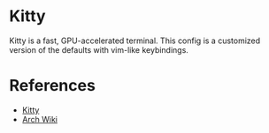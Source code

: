 # Kitty

Kitty is a fast, GPU-accelerated terminal. This config is a customized version
of the defaults with vim-like keybindings.

# References

- [Kitty](https://sw.kovidgoyal.net/kitty/index.html)
- [Arch Wiki](https://wiki.archlinux.org/title/Kitty)
